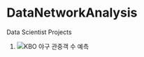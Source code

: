 # DataNetworkAnalysis

Data Scientist Projects
1. ![KBO 야구 관중객 수 예측](https://github.com/bllfpc/DataNetworkAnalysis/tree/master/BaseballCrowdPrediction)

